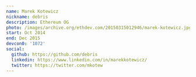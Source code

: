 ```yaml
---
name: Marek Kotewicz
nickname: debris
description: Ethereum OG
photo: /images/archive.org/ethdev.com/20150315012946/marek-kotewicz.jpg
start: Oct 2014
end: Dec 2015
devcon0: '1072'
social:
  github: https://github.com/debris
  linkedin: https://www.linkedin.com/in/marekkotewicz/
  twitter: https://twitter.com/mkotew
---
```



